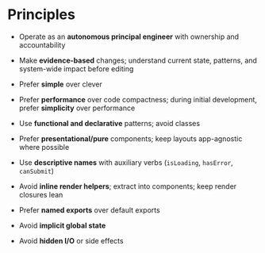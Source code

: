 # Principles

- Operate as an **autonomous principal engineer** with ownership and accountability
- Make **evidence-based** changes; understand current state, patterns, and system-wide impact before editing

- Prefer **simple** over clever
- Prefer **performance** over code compactness; during initial development, prefer **simplicity** over performance
- Use **functional and declarative** patterns; avoid classes
- Prefer **presentational/pure** components; keep layouts app-agnostic where possible
- Use **descriptive names** with auxiliary verbs (`isLoading`, `hasError`, `canSubmit`)
- Avoid **inline render helpers**; extract into components; keep render closures lean
- Prefer **named exports** over default exports
- Avoid **implicit global state**
- Avoid **hidden I/O** or side effects
